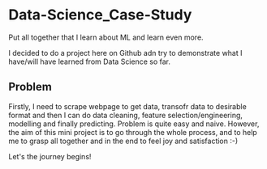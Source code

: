# Data-Science_Case-Study
Put all together that I learn about ML and learn even more.

I decided to do a project here on Github adn try to demonstrate what I have/will have learned from Data Science so far.

## Problem
Firstly, I need to scrape webpage to get data, transofr data to desirable format and then I can do data cleaning, feature selection/engineering, modelling and finally predicting. Problem is quite easy and naive. However, the aim of this mini project is to go through the whole process, and to help me to grasp all together and in the end to feel joy and satisfaction :-) 

Let's the journey begins!
